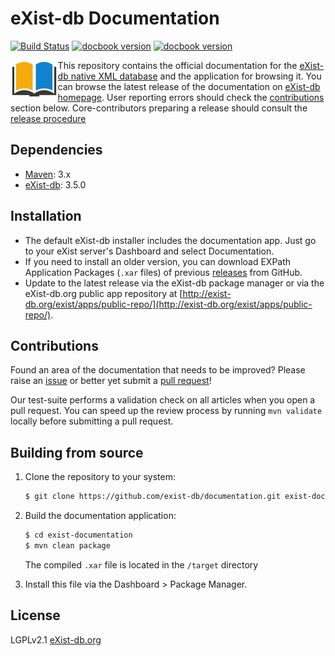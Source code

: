 # eXist-db Documentation
[![Build Status](https://travis-ci.org/eXist-db/documentation.svg?branch=master)](https://travis-ci.org/eXist-db/documentation)
[![docbook version](https://img.shields.io/badge/docbook-4.5-19a5a4.svg)](http://docbook.org/xml/4.5/)
[![docbook version](https://img.shields.io/badge/eXist_db-3.5.0-blue.svg)](http://www.exist-db.org/exist/apps/homepage/index.html)

<img src="src/main/xar-resources/icon.png" align="left" width="15%"/>

This repository contains the official documentation for the [eXist-db native XML database](http://www.exist-db.org) and the application for browsing it. You can browse the latest release of the documentation on [eXist-db homepage](http://exist-db.org/exist/apps/doc/). User reporting errors should check the [contributions](#contributions) section below. Core-contributors preparing a release should consult the [release procedure](RELEASE.md)


## Dependencies
-   [Maven](https://maven.apache.org): 3.x
-   [eXist-db](http://exist-db.org): 3.5.0

## Installation
-   The default eXist-db installer includes the documentation app. Just go to your eXist server's Dashboard and select Documentation.
-   If you need to install an older version, you can download EXPath Application Packages (`.xar` files) of previous [releases](https://github.com/eXist-db/documentation/releases) from GitHub.
-   Update to the latest release via the eXist-db package manager or via the eXist-db.org public app repository at [http://exist-db.org/exist/apps/public-repo/](http://exist-db.org/exist/apps/public-repo/).

## Contributions
Found an area of the documentation that needs to be improved? Please raise an [issue](https://github.com/eXist-db/documentation/issues) or better yet submit a [pull request](https://github.com/eXist-db/documentation/pulls)!

Our test-suite performs a validation check on all articles when you open a pull request. You can speed up the review process by running `mvn validate` locally before submitting a pull request.

## Building from source
1.  Clone the repository to your system:
    ```bash
    $ git clone https://github.com/exist-db/documentation.git exist-documentation
    ```

2.  Build the documentation application:
    ```bash
    $ cd exist-documentation
    $ mvn clean package
    ```
    The compiled `.xar` file is located in the `/target` directory

3.  Install this file via the Dashboard > Package Manager.

## License
LGPLv2.1 [eXist-db.org](http://exist-db.org/exist/apps/homepage/index.html)
